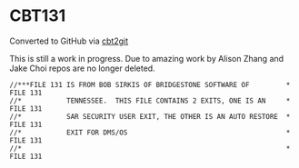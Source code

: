 # CBT131
Converted to GitHub via [cbt2git](https://github.com/wizardofzos/cbt2git)

This is still a work in progress. 
Due to amazing work by Alison Zhang and Jake Choi repos are no longer deleted.

```
//***FILE 131 IS FROM BOB SIRKIS OF BRIDGESTONE SOFTWARE OF         *   FILE 131
//*           TENNESSEE.  THIS FILE CONTAINS 2 EXITS, ONE IS AN     *   FILE 131
//*           SAR SECURITY USER EXIT, THE OTHER IS AN AUTO RESTORE  *   FILE 131
//*           EXIT FOR DMS/OS                                       *   FILE 131
//*                                                                 *   FILE 131
```
